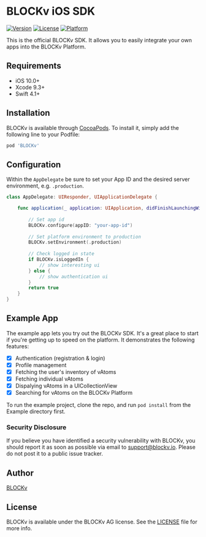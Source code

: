 # BLOCKv iOS SDK

[![Version](https://img.shields.io/cocoapods/v/BLOCKv.svg?style=flat)](http://cocoapods.org/pods/BLOCKv)
[![License](https://img.shields.io/cocoapods/l/BLOCKv.svg?style=flat)](http://cocoapods.org/pods/BLOCKv)
[![Platform](https://img.shields.io/cocoapods/p/BLOCKv.svg?style=flat)](http://cocoapods.org/pods/BLOCKv)

This is the official BLOCKv SDK. It allows you to easily integrate your own apps into the BLOCKv Platform.

## Requirements

- iOS 10.0+
- Xcode 9.3+
- Swift 4.1+

## Installation

BLOCKv is available through [CocoaPods](http://cocoapods.org). To install
it, simply add the following line to your Podfile:

```ruby
pod 'BLOCKv'
```

## Configuration

Within the `AppDelegate` be sure to set your App ID and the desired server environment, e.g. `.production`.

```Swift
class AppDelegate: UIResponder, UIApplicationDelegate {

    func application(_ application: UIApplication, didFinishLaunchingWithOptions launchOptions: [UIApplicationLaunchOptionsKey: Any]?) -> Bool {
    
        // Set app id
        BLOCKv.configure(appID: "your-app-id")
        
        // Set platform environment to production
        BLOCKv.setEnvironment(.production)
        
        // Check logged in state
        if BLOCKv.isLoggedIn {
            // show interesting ui
        } else {
            // show authentication ui
        }
        return true
    }
}
```

## Example App

The example app lets you try out the BLOCKv SDK. It's a great place to start if you're getting up to speed on the platform. It demonstrates the following features:

- [x] Authentication (registration & login)
- [x] Profile management
- [x] Fetching the user's inventory of vAtoms
- [x] Fetching individual vAtoms
- [x] Dispalying vAtoms in a UICollectionView
- [x] Searching for vAtoms on the BLOCKv Platform

To run the example project, clone the repo, and run `pod install` from the Example directory first.

### Security Disclosure

If you believe you have identified a security vulnerability with BLOCKv, you should report it as soon as possible via email to support@blockv.io. Please do not post it to a public issue tracker.

## Author

[BLOCKv](developer.blockv.io)

## License

BLOCKv is available under the BLOCKv AG license. See the [LICENSE](https://github.com/BLOCKvIO/ios-sdk/blob/master/LICENSE) file for more info.
